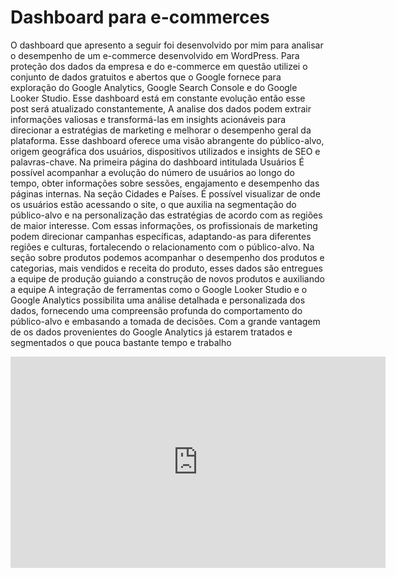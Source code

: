 # Dashboard para e-commerces

O dashboard que apresento a seguir foi desenvolvido por mim para analisar o desempenho de um e-commerce desenvolvido em WordPress.
Para proteção dos dados da empresa e do e-commerce em questão utilizei o conjunto de dados gratuitos e abertos que o Google fornece para exploração do Google Analytics, Google Search Console e do Google Looker Studio.
Esse dashboard está em constante evolução então esse post será atualizado constantemente,
A analise dos dados podem extrair informações valiosas e transformá-las em insights acionáveis para direcionar a estratégias de marketing e melhorar o desempenho geral da plataforma. Esse dashboard oferece uma visão abrangente do público-alvo, origem geográfica dos usuários, dispositivos utilizados e insights de SEO e palavras-chave.
Na primeira página do dashboard intitulada Usuários É possível acompanhar a evolução do número de usuários ao longo do tempo, obter informações sobre sessões, engajamento e desempenho das páginas internas.
Na seção Cidades e Países. É possível visualizar de onde os usuários estão acessando o site, o que auxilia na segmentação do público-alvo e na personalização das estratégias de acordo com as regiões de maior interesse. Com essas informações, os profissionais de marketing podem direcionar campanhas específicas, adaptando-as para diferentes regiões e culturas, fortalecendo o relacionamento com o público-alvo.
Na seção sobre produtos podemos acompanhar o desempenho dos produtos e categorias, mais vendidos e receita do produto, esses dados são entregues a equipe de produção guiando a construção de novos produtos e auxiliando a equipe
A integração de ferramentas como o Google Looker Studio e o Google Analytics possibilita uma análise detalhada e personalizada dos dados, fornecendo uma compreensão profunda do comportamento do público-alvo e embasando a tomada de decisões.
Com a grande vantagem de os dados provenientes do Google Analytics já estarem tratados e segmentados o que pouca bastante tempo e trabalho

<iframe width="600" height="338" src="https://lookerstudio.google.com/embed/reporting/89c1671d-b453-4fd4-ba47-7b6a43cd3979/page/gdqVD" frameborder="0" style="border:0" allowfullscreen sandbox="allow-storage-access-by-user-activation allow-scripts allow-same-origin allow-popups allow-popups-to-escape-sandbox"></iframe>